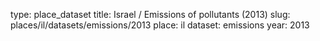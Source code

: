 type: place_dataset
title: Israel / Emissions of pollutants (2013)
slug: places/il/datasets/emissions/2013
place: il
dataset: emissions
year: 2013
